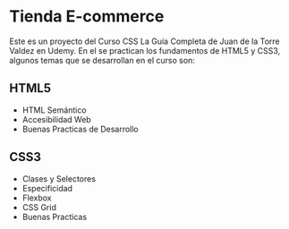 # Tienda E-commerce

Este es un proyecto del Curso CSS La Guía Completa de Juan de la Torre Valdez en Udemy.
En el se practican los fundamentos de HTML5 y CSS3, algunos temas que se desarrollan en el curso son:

## HTML5

- HTML Semántico
- Accesibilidad Web
- Buenas Practicas de Desarrollo

## CSS3

- Clases y Selectores
- Especificidad
- Flexbox
- CSS Grid
- Buenas Practicas
